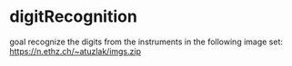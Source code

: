 # digitRecognition

goal recognize the digits from the instruments in the following image set:
https://n.ethz.ch/~atuzlak/imgs.zip
